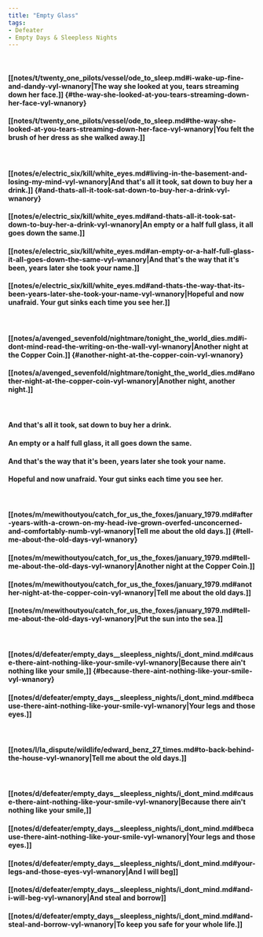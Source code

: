 ```yaml
---
title: "Empty Glass"
tags:
- Defeater
- Empty Days & Sleepless Nights
---
```

&nbsp;
#### [[notes/t/twenty_one_pilots/vessel/ode_to_sleep.md#i-wake-up-fine-and-dandy-vyl-wnanory|The way she looked at you, tears streaming down her face.]] {#the-way-she-looked-at-you-tears-streaming-down-her-face-vyl-wnanory}
#### [[notes/t/twenty_one_pilots/vessel/ode_to_sleep.md#the-way-she-looked-at-you-tears-streaming-down-her-face-vyl-wnanory|You felt the brush of her dress as she walked away.]]
&nbsp;
#### [[notes/e/electric_six/kill/white_eyes.md#living-in-the-basement-and-losing-my-mind-vyl-wnanory|And that's all it took, sat down to buy her a drink.]] {#and-thats-all-it-took-sat-down-to-buy-her-a-drink-vyl-wnanory}
#### [[notes/e/electric_six/kill/white_eyes.md#and-thats-all-it-took-sat-down-to-buy-her-a-drink-vyl-wnanory|An empty or a half full glass, it all goes down the same.]]
#### [[notes/e/electric_six/kill/white_eyes.md#an-empty-or-a-half-full-glass-it-all-goes-down-the-same-vyl-wnanory|And that's the way that it's been, years later she took your name.]]
#### [[notes/e/electric_six/kill/white_eyes.md#and-thats-the-way-that-its-been-years-later-she-took-your-name-vyl-wnanory|Hopeful and now unafraid. Your gut sinks each time you see her.]]
&nbsp;
#### [[notes/a/avenged_sevenfold/nightmare/tonight_the_world_dies.md#i-dont-mind-read-the-writing-on-the-wall-vyl-wnanory|Another night at the Copper Coin.]] {#another-night-at-the-copper-coin-vyl-wnanory}
#### [[notes/a/avenged_sevenfold/nightmare/tonight_the_world_dies.md#another-night-at-the-copper-coin-vyl-wnanory|Another night, another night.]]
&nbsp;
#### And that's all it took, sat down to buy her a drink.
#### An empty or a half full glass, it all goes down the same.
#### And that's the way that it's been, years later she took your name.
#### Hopeful and now unafraid. Your gut sinks each time you see her.
&nbsp;
#### [[notes/m/mewithoutyou/catch_for_us_the_foxes/january_1979.md#after-years-with-a-crown-on-my-head-ive-grown-overfed-unconcerned-and-comfortably-numb-vyl-wnanory|Tell me about the old days.]] {#tell-me-about-the-old-days-vyl-wnanory}
#### [[notes/m/mewithoutyou/catch_for_us_the_foxes/january_1979.md#tell-me-about-the-old-days-vyl-wnanory|Another night at the Copper Coin.]]
#### [[notes/m/mewithoutyou/catch_for_us_the_foxes/january_1979.md#another-night-at-the-copper-coin-vyl-wnanory|Tell me about the old days.]]
#### [[notes/m/mewithoutyou/catch_for_us_the_foxes/january_1979.md#tell-me-about-the-old-days-vyl-wnanory|Put the sun into the sea.]]
&nbsp;
#### [[notes/d/defeater/empty_days__sleepless_nights/i_dont_mind.md#cause-there-aint-nothing-like-your-smile-vyl-wnanory|Because there ain't nothing like your smile,]] {#because-there-aint-nothing-like-your-smile-vyl-wnanory}
#### [[notes/d/defeater/empty_days__sleepless_nights/i_dont_mind.md#because-there-aint-nothing-like-your-smile-vyl-wnanory|Your legs and those eyes.]]
&nbsp;
#### [[notes/l/la_dispute/wildlife/edward_benz_27_times.md#to-back-behind-the-house-vyl-wnanory|Tell me about the old days.]]
&nbsp;
#### [[notes/d/defeater/empty_days__sleepless_nights/i_dont_mind.md#cause-there-aint-nothing-like-your-smile-vyl-wnanory|Because there ain't nothing like your smile,]]
#### [[notes/d/defeater/empty_days__sleepless_nights/i_dont_mind.md#because-there-aint-nothing-like-your-smile-vyl-wnanory|Your legs and those eyes.]]
#### [[notes/d/defeater/empty_days__sleepless_nights/i_dont_mind.md#your-legs-and-those-eyes-vyl-wnanory|And I will beg]]
#### [[notes/d/defeater/empty_days__sleepless_nights/i_dont_mind.md#and-i-will-beg-vyl-wnanory|And steal and borrow]]
#### [[notes/d/defeater/empty_days__sleepless_nights/i_dont_mind.md#and-steal-and-borrow-vyl-wnanory|To keep you safe for your whole life.]]
